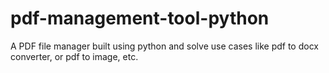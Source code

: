 # pdf-management-tool-python
A PDF file manager  built using python and solve use cases like pdf to docx converter, or pdf to image, etc.
